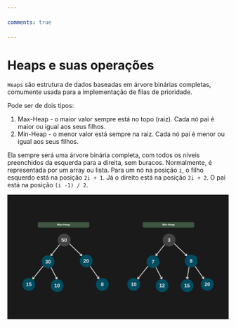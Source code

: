 ```yaml
---

comments: true

---
```


# **Heaps e suas operações**

`Heaps` são estrutura de dados baseadas em árvore binárias completas, comumente usada para a implementação de filas de prioridade.

Pode ser de dois tipos:
1. Max-Heap - o maior valor sempre está no topo (raiz). Cada nó pai é maior ou igual aos seus filhos.
2. Min-Heap - o menor valor está sempre na raiz. Cada nó pai é menor ou igual aos seus filhos.

Ela sempre será uma árvore binária completa, com todos os níveis preenchidos da esquerda para a direita, sem buracos. Normalmente, é representada por um array ou lista. Para um nó na posição `i`, o filho esquerdo está na posição `2i + 1`. Já o direito está na posição `2i + 2`. O pai está na posição `(i -1) / 2`.

![](heaps.assets/heaps-min-max.png)
